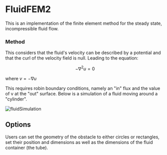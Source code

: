 # FluidFEM2
This is an implementation of the finite element method for the steady state, incompressible fluid flow.

### Method
This considers that the fluid's velocity can be described by a potential and that the curl of the velocity field is null. Leading to the equation:

$$
-\nabla^2 u = 0
$$

where $v = -\nabla u$

This requires robin boundary conditions, namely an "in" flux and the value of v at the "out" surface. Below is a simulation of a fluid moving around a "cylinder".

![fluidSimulation](https://github.com/user-attachments/assets/e75a66ef-492f-4b65-ae30-fccdb74b837b)

## Options
Users can set the geometry of the obstacle to either circles or rectangles, set their position and dimensions as well as the dimensions of the fluid container (the tube).
